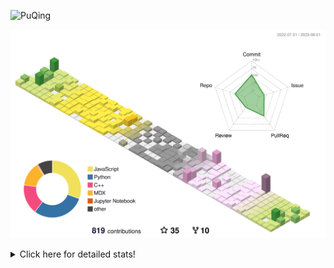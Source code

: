 ![PuQing](https://user-images.githubusercontent.com/27223114/171565019-9a56fae6-b08b-421f-99db-7e830da42371.png)

![](./profile-3d-contrib/profile-season-animate.svg)

<details>
<summary>Click here for detailed stats!</summary>

<!--START_SECTION:waka-->
![Lines of code](https://img.shields.io/badge/From%20Hello%20World%20I%27ve%20Written-748.6%20thousand%20lines%20of%20code-blue)

**🐱 My GitHub Data** 

> 📦 253.7 kB Used in GitHub's Storage 
 > 
> 🏆 490 Contributions in the Year 2023
 > 
> 🚫 Not Opted to Hire
 > 
> 📜 29 Public Repositories 
 > 
> 🔑 27 Private Repositories 
 > 
**I'm an Early 🐤** 

```text
🌞 Morning                324 commits         ███░░░░░░░░░░░░░░░░░░░░░░   13.05 % 
🌆 Daytime                1204 commits        ████████████░░░░░░░░░░░░░   48.49 % 
🌃 Evening                216 commits         ██░░░░░░░░░░░░░░░░░░░░░░░   08.70 % 
🌙 Night                  739 commits         ███████░░░░░░░░░░░░░░░░░░   29.76 % 
```


📊 **This Week I Spent My Time On** 

```text
💬 Programming Languages: 
Markdown                 8 hrs 1 min         ██████████████░░░░░░░░░░░   56.90 % 
Python                   3 hrs 38 mins       ██████░░░░░░░░░░░░░░░░░░░   25.86 % 
JavaScript               1 hr 21 mins        ██░░░░░░░░░░░░░░░░░░░░░░░   09.66 % 
MDX                      30 mins             █░░░░░░░░░░░░░░░░░░░░░░░░   03.57 % 
JSON                     12 mins             ░░░░░░░░░░░░░░░░░░░░░░░░░   01.42 % 

🔥 Editors: 
Obsidian                 7 hrs 58 mins       ██████████████░░░░░░░░░░░   56.57 % 
VS Code                  6 hrs 7 mins        ███████████░░░░░░░░░░░░░░   43.43 % 

💻 Operating System: 
Windows                  11 hrs 29 mins      ████████████████████░░░░░   81.54 % 
Linux                    1 hr 31 mins        ███░░░░░░░░░░░░░░░░░░░░░░   10.80 % 
WSL                      1 hr 4 mins         ██░░░░░░░░░░░░░░░░░░░░░░░   07.66 % 
```


<!--END_SECTION:waka-->
</details>
